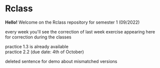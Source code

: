  # Rclass

<b>Hello!</b>
Welcome on the Rclass repository for semester 1 (09/2022)<br>

every week you'll see the correction of last week exercise appearing here for correction during the classes<br>

practice 1.3 is already available<br>
practice 2.2 (due date: 4th of October)<br>

deleted sentence for demo about mismatched versions
